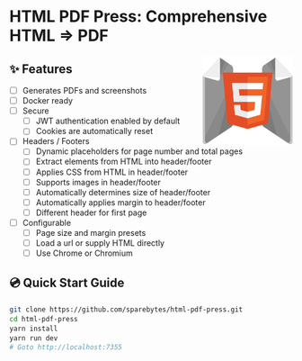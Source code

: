 # HTML PDF Press: Comprehensive HTML => PDF

<img align="right" alt="Typesmith logo" width="160" src="./docs/logo/html-pdf-press-logo-512.png" />

## ✨ Features

- [ ] Generates PDFs and screenshots
- [ ] Docker ready
- [ ] Secure
  - [ ] JWT authentication enabled by default
  - [ ] Cookies are automatically reset
- [ ] Headers / Footers
  - [ ] Dynamic placeholders for page number and total pages
  - [ ] Extract elements from HTML into header/footer
  - [ ] Applies CSS from HTML in header/footer
  - [ ] Supports images in header/footer
  - [ ] Automatically determines size of header/footer
  - [ ] Automatically applies margin to header/footer
  - [ ] Different header for first page
- [ ] Configurable
  - [ ] Page size and margin presets
  - [ ] Load a url or supply HTML directly
  - [ ] Use Chrome or Chromium

## 💿 Quick Start Guide

```bash
git clone https://github.com/sparebytes/html-pdf-press.git
cd html-pdf-press
yarn install
yarn run dev
# Goto http://localhost:7355
```
